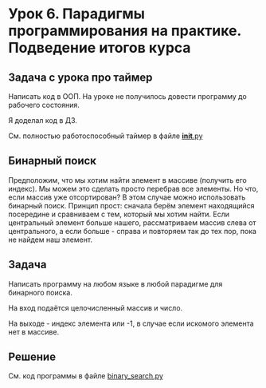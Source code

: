 # Урок 6. Парадигмы программирования на практике. Подведение итогов курса

## Задача с урока про таймер

Написать код в ООП.
На уроке не получилось довести программу до рабочего состояния.

Я доделал код в ДЗ.

См. полностью работоспособный таймер в файле [__init__.py](./__init__.py)


## Бинарный поиск

Предположим, что мы хотим найти элемент в массиве (получить его индекс). Мы можем это сделать просто перебрав все элементы. Но что, если массив уже отсортирован? В этом случае можно использовать бинарный поиск. Принцип прост: сначала берём элемент находящийся посередине и сравниваем с тем, который мы хотим найти. Если центральный элемент больше нашего, рассматриваем массив слева от центрального, а если больше - справа и повторяем так до тех пор, пока не найдем наш элемент.

## Задача

Написать программу на любом языке в любой парадигме для бинарного поиска. 

На вход подаётся целочисленный массив и число. 

На выходе - индекс элемента или -1, в случае если искомого элемента нет в массиве.


## Решение

См. код программы в файле [binary_search.py](./binary_search.py)
